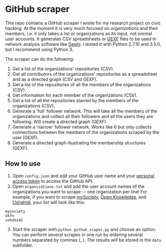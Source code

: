 # GitHub scraper

This repo contains a GitHub scraper I wrote for my research project on civic hacking. At the moment it is very much focused on *organizations* and their members, i.e. it only takes a list or organizations as its input, not normal user accounts. It generates CSV spreadsheets or [GEXF](http://gexf.net/format/) files to be used in network analysis software like [Gephi](https://gephi.github.io/). I tested it with Python 2.7.10 and 3.5.0, but I recommend using Python 3.

The scraper can do the following:

1. Get a list of the organizations' repositories (CSV).
2. Get all contributors of the organizations' repositories as a spreadsheet and as a directed graph (CSV and GEXF).
3. Get a list of the repositories of all the members of the organizations (CSV).
4. Get information for each member of the organizations (CSV).
5. Get a list of all the repositories starred by the members of the organizations (CSV).
6. Generate a 'full' follower network. This will take all the members of the organizations and collect all their followers and all the users they are following. Will create a directed graph (GEXF).
7. Generate a 'narrow' follower network. Works like 6 but only collects connections between the members of the organizations scraped by the user (GEXF).
8. Generate a directed graph illustrating the membership structures (GEXF).

## How to use

1. Open `config.json` and add your GitHub user name and your [personal access token](https://github.com/settings/tokens) to access the GitHub API.
2. Open `organizations.txt` and add the user account names of the organizations you want to scrape -- one organization per line! For example, if you want to scrape [mySociety](https://github.com/mysociety), [Open Knowledge](https://github.com/okfn), and [Ushahidi](https://github.com/ushahidi), your list will look like this:

```
mysociety
okfn
ushahidi
```

3. Start the scraper with `python github_scaper.py` and choose an option. You can perform several scrapes in one run by entering several numbers separated by commas (, ). The results will be stored in the `data` subfolder.